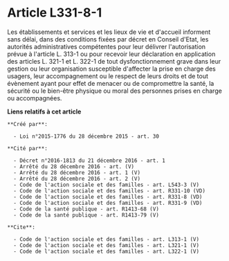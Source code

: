 # Article L331-8-1

Les établissements et services et les lieux de vie et d'accueil informent sans délai, dans des conditions fixées par décret
en Conseil d'Etat, les autorités administratives compétentes pour leur délivrer l'autorisation prévue à l'article L. 313-1 ou
pour recevoir leur déclaration en application des articles L. 321-1 et L. 322-1 de tout dysfonctionnement grave dans leur
gestion ou leur organisation susceptible d'affecter la prise en charge des usagers, leur accompagnement ou le respect de
leurs droits et de tout évènement ayant pour effet de menacer ou de compromettre la santé, la sécurité ou le bien-être
physique ou moral des personnes prises en charge ou accompagnées.

**Liens relatifs à cet article**

	**Créé par**:

	  - Loi n°2015-1776 du 28 décembre 2015 - art. 30

	**Cité par**:

	  - Décret n°2016-1813 du 21 décembre 2016 - art. 1
	  - Arrêté du 28 décembre 2016 - art. (V)
	  - Arrêté du 28 décembre 2016 - art. 1 (V)
	  - Arrêté du 28 décembre 2016 - art. 2 (V)
	  - Code de l'action sociale et des familles - art. L543-3 (V)
	  - Code de l'action sociale et des familles - art. R331-10 (VD)
	  - Code de l'action sociale et des familles - art. R331-8 (VD)
	  - Code de l'action sociale et des familles - art. R331-9 (VD)
	  - Code de la santé publique - art. R1413-68 (V)
	  - Code de la santé publique - art. R1413-79 (V)

	**Cite**:

	  - Code de l'action sociale et des familles - art. L313-1 (V)
	  - Code de l'action sociale et des familles - art. L321-1 (V)
	  - Code de l'action sociale et des familles - art. L322-1 (V)
